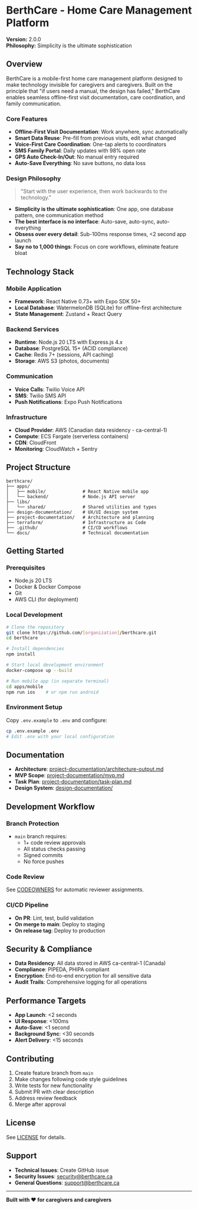 # BerthCare - Home Care Management Platform

**Version:** 2.0.0  
**Philosophy:** Simplicity is the ultimate sophistication

## Overview

BerthCare is a mobile-first home care management platform designed to make technology invisible for caregivers and caregivers. Built on the principle that "if users need a manual, the design has failed," BerthCare enables seamless offline-first visit documentation, care coordination, and family communication.

### Core Features

- **Offline-First Visit Documentation**: Work anywhere, sync automatically
- **Smart Data Reuse**: Pre-fill from previous visits, edit what changed
- **Voice-First Care Coordination**: One-tap alerts to coordinators
- **SMS Family Portal**: Daily updates with 98% open rate
- **GPS Auto Check-In/Out**: No manual entry required
- **Auto-Save Everything**: No save buttons, no data loss

### Design Philosophy

> "Start with the user experience, then work backwards to the technology."

- **Simplicity is the ultimate sophistication**: One app, one database pattern, one communication method
- **The best interface is no interface**: Auto-save, auto-sync, auto-everything
- **Obsess over every detail**: Sub-100ms response times, <2 second app launch
- **Say no to 1,000 things**: Focus on core workflows, eliminate feature bloat

## Technology Stack

### Mobile Application

- **Framework**: React Native 0.73+ with Expo SDK 50+
- **Local Database**: WatermelonDB (SQLite) for offline-first architecture
- **State Management**: Zustand + React Query

### Backend Services

- **Runtime**: Node.js 20 LTS with Express.js 4.x
- **Database**: PostgreSQL 15+ (ACID compliance)
- **Cache**: Redis 7+ (sessions, API caching)
- **Storage**: AWS S3 (photos, documents)

### Communication

- **Voice Calls**: Twilio Voice API
- **SMS**: Twilio SMS API
- **Push Notifications**: Expo Push Notifications

### Infrastructure

- **Cloud Provider**: AWS (Canadian data residency - ca-central-1)
- **Compute**: ECS Fargate (serverless containers)
- **CDN**: CloudFront
- **Monitoring**: CloudWatch + Sentry

## Project Structure

```
berthcare/
├── apps/
│   ├── mobile/              # React Native mobile app
│   └── backend/             # Node.js API server
├── libs/
│   └── shared/              # Shared utilities and types
├── design-documentation/    # UX/UI design system
├── project-documentation/   # Architecture and planning
├── terraform/               # Infrastructure as Code
├── .github/                 # CI/CD workflows
└── docs/                    # Technical documentation
```

## Getting Started

### Prerequisites

- Node.js 20 LTS
- Docker & Docker Compose
- Git
- AWS CLI (for deployment)

### Local Development

```bash
# Clone the repository
git clone https://github.com/[organization]/berthcare.git
cd berthcare

# Install dependencies
npm install

# Start local development environment
docker-compose up --build

# Run mobile app (in separate terminal)
cd apps/mobile
npm run ios    # or npm run android
```

### Environment Setup

Copy `.env.example` to `.env` and configure:

```bash
cp .env.example .env
# Edit .env with your local configuration
```

## Documentation

- **Architecture**: [project-documentation/architecture-output.md](project-documentation/architecture-output.md)
- **MVP Scope**: [project-documentation/mvp.md](project-documentation/mvp.md)
- **Task Plan**: [project-documentation/task-plan.md](project-documentation/task-plan.md)
- **Design System**: [design-documentation/](design-documentation/)

## Development Workflow

### Branch Protection

- `main` branch requires:
  - 1+ code review approvals
  - All status checks passing
  - Signed commits
  - No force pushes

### Code Review

See [CODEOWNERS](CODEOWNERS) for automatic reviewer assignments.

### CI/CD Pipeline

- **On PR**: Lint, test, build validation
- **On merge to main**: Deploy to staging
- **On release tag**: Deploy to production

## Security & Compliance

- **Data Residency**: All data stored in AWS ca-central-1 (Canada)
- **Compliance**: PIPEDA, PHIPA compliant
- **Encryption**: End-to-end encryption for all sensitive data
- **Audit Trails**: Comprehensive logging for all operations

## Performance Targets

- **App Launch**: <2 seconds
- **UI Response**: <100ms
- **Auto-Save**: <1 second
- **Background Sync**: <30 seconds
- **Alert Delivery**: <15 seconds

## Contributing

1. Create feature branch from `main`
2. Make changes following code style guidelines
3. Write tests for new functionality
4. Submit PR with clear description
5. Address review feedback
6. Merge after approval

## License

See [LICENSE](LICENSE) for details.

## Support

- **Technical Issues**: Create GitHub issue
- **Security Issues**: security@berthcare.ca
- **General Questions**: support@berthcare.ca

---

**Built with ❤️ for caregivers and caregivers**
